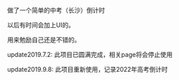 做了一个简单的中考（长沙）倒计时

以后有时间会加上UI的。

用来勉励自己还是不错的。


update2019.7.2: 此项目已圆满完成，相关page将会停止使用

update2019.9.8: 此项目重新使用，记录2022年高考倒计时

